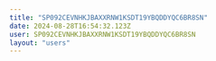 ```yaml
---
title: "SP092CEVNHKJBAXXRNW1KSDT19YBQDDYQC6BR8SN"
date: 2024-08-28T16:54:32.123Z
user: SP092CEVNHKJBAXXRNW1KSDT19YBQDDYQC6BR8SN
layout: "users"
---
```

    
